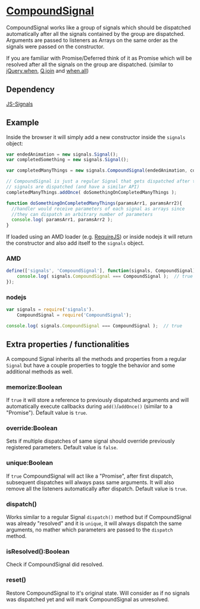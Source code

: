 
# [CompoundSignal](https://github.com/millermedeiros/CompoundSignal/)

CompoundSignal works like a group of signals which should be dispatched
automatically after all the signals contained by the group are dispatched.
Arguments are passed to listeners as Arrays on the same order as the signals
were passed on the constructor.

If you are familiar with Promise/Deferred think of it as Promise which will be
resolved after all the signals on the group are dispatched. (similar to
[jQuery.when](http://api.jquery.com/jQuery.when/),
[Q.join](https://github.com/kriskowal/q) and
[when.all](https://github.com/briancavalier/when.js))


## Dependency

[JS-Signals](http://millermedeiros.github.com/js-signals/)


## Example

Inside the browser it will simply add a new constructor inside the `signals`
object:

```js
var endedAnimation = new signals.Signal();
var completedSomething = new signals.Signal();

var completedManyThings = new signals.CompoundSignal(endedAnimation, completedSomething);

// CompoundSignal is just a regular Signal that gets dispatched after the other
// signals are dispatched (and have a similar API)
completedManyThings.addOnce( doSomethingOnCompletedManyThings );

function doSomethingOnCompletedManyThings(paramsArr1, paramsArr2){
  //handler would receive parameters of each signal as arrays since 
  //they can dispatch an arbitrary number of parameters
  console.log( paramsArr1, paramsArr2 );
}
```

If loaded using an AMD loader (e.g. [RequireJS](http://requirejs.org/)) or
inside nodejs it will return the constructor and also add itself to the
`signals` object.

### AMD

```js
define(['signals', 'CompoundSignal'], function(signals, CompoundSignal){
    console.log( signals.CompoundSignal === CompoundSignal );  // true
});
```

### nodejs

```js
var signals = require('signals').
    CompoundSignal = require('CompoundSignal');

console.log( signals.CompoundSignal === CompoundSignal );  // true
```


## Extra properties / functionalities

A compound Signal inherits all the methods and properties from a regular
`Signal` but have a couple properties to toggle the behavior and some
additional methods as well.


### memorize:Boolean

If `true` it will store a reference to previously dispatched arguments and will
automatically execute callbacks during `add()`/`addOnce()` (similar to
a "Promise"). Default value is `true`.


### override:Boolean

Sets if multiple dispatches of same signal should override previously
registered parameters. Default value is `false`.


### unique:Boolean

If `true` CompoundSignal will act like a "Promise", after first dispatch,
subsequent dispatches will always pass same arguments. It will also remove all
the listeners automatically after dispatch. Default value is `true`.


### dispatch()

Works similar to a regular Signal `dispatch()` method but if CompoundSignal was
already "resolved" and it is `unique`, it will always dispatch the same
arguments, no mather which parameters are passed to the `dispatch` method.


### isResolved():Boolean

Check if CompoundSignal did resolved.


### reset()

Restore CompoundSignal to it's original state. Will consider as if no signals
was dispatched yet and will mark CompoundSignal as unresolved.
